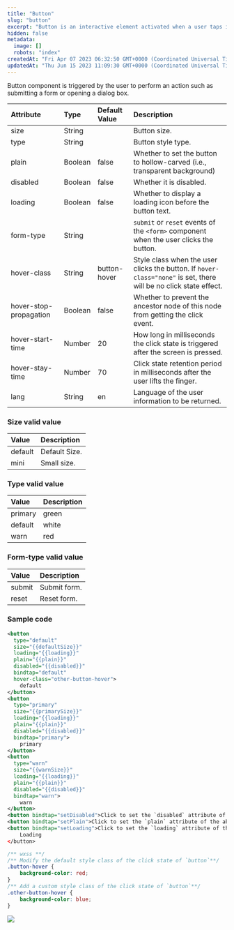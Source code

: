 ```yaml
---
title: "Button"
slug: "button"
excerpt: "Button is an interactive element activated when a user taps it."
hidden: false
metadata: 
  image: []
  robots: "index"
createdAt: "Fri Apr 07 2023 06:32:50 GMT+0000 (Coordinated Universal Time)"
updatedAt: "Thu Jun 15 2023 11:09:30 GMT+0000 (Coordinated Universal Time)"
---
```

Button component is triggered by the user to perform an action such as submitting a form or opening a dialog box.

| Attribute              | Type    | Default Value | Description                                                                                                       |
| :--------------------- | :------ | :------------ | :---------------------------------------------------------------------------------------------------------------- |
| size                   | String  |               | Button size.                                                                                                      |
| type                   | String  |               | Button style type.                                                                                                |
| plain                  | Boolean | false         | Whether to set the button to hollow-carved (i.e., transparent background)                                         |
| disabled               | Boolean | false         | Whether it is disabled.                                                                                           |
| loading                | Boolean | false         | Whether to display a loading icon before the button text.                                                         |
| form-type              | String  |               | `submit` or `reset` events of the `<form>` component when the user clicks the button.                             |
| hover-class            | String  | button-hover  | Style class when the user clicks the button. If `hover-class="none"` is set, there will be no click state effect. |
| hover-stop-propagation | Boolean | false         | Whether to prevent the ancestor node of this node from getting the click event.                                   |
| hover-start-time       | Number  | 20            | How long in milliseconds the click state is triggered after the screen is pressed.                                |
| hover-stay-time        | Number  | 70            | Click state retention period in milliseconds after the user lifts the finger.                                     |
| lang                   | String  | en            | Language of the user information to be returned.                                                                  |

### Size valid value

| Value   | Description   |
| :------ | :------------ |
| default | Default Size. |
| mini    | Small size.   |

### Type valid value

| Value   | Description |
| :------ | :---------- |
| primary | green       |
| default | white       |
| warn    | red         |

### Form-type valid value

| Value  | Description  |
| :----- | :----------- |
| submit | Submit form. |
| reset  | Reset form.  |

### Sample code

```xml WXML
<button
  type="default"
  size="{{defaultSize}}"
  loading="{{loading}}"
  plain="{{plain}}"
  disabled="{{disabled}}"
  bindtap="default"
  hover-class="other-button-hover">
	default
</button>
<button
  type="primary"
  size="{{primarySize}}"
  loading="{{loading}}"
  plain="{{plain}}"
  disabled="{{disabled}}"
  bindtap="primary">
	primary
</button>
<button
  type="warn"
  size="{{warnSize}}"
  loading="{{loading}}"
  plain="{{plain}}"
  disabled="{{disabled}}"
  bindtap="warn">
	warn
</button>
<button bindtap="setDisabled">Click to set the `disabled` attribute of the above button</button>
<button bindtap="setPlain">Click to set the `plain` attribute of the above button</button>
<button bindtap="setLoading">Click to set the `loading` attribute of the above button</button>
	Loading
</button>

```
```css WXSS
/** wxss **/
/** Modify the default style class of the click state of `button`**/
.button-hover {
	background-color: red;
}
/** Add a custom style class of the click state of `button`**/
.other-button-hover {
	background-color: blue;
}
```

![](https://files.readme.io/8431148-Screenshot_2023-06-15_at_4.38.59_PM.png)
